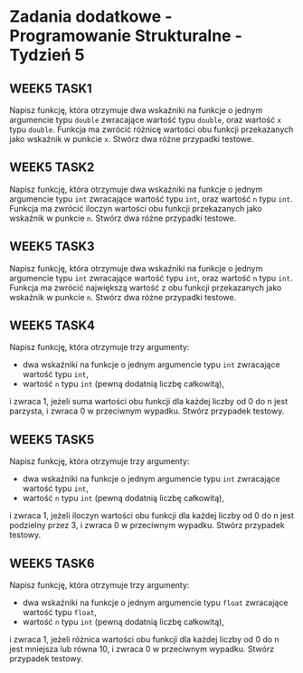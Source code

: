 # Zadania dodatkowe - Programowanie Strukturalne - Tydzień 5

## WEEK5 TASK1

Napisz funkcję, która otrzymuje dwa wskaźniki na funkcje o jednym
argumencie typu `double` zwracające wartość typu `double`, oraz wartość
`x` typu `double`. Funkcja ma zwrócić różnicę wartości obu funkcji
przekazanych jako wskaźnik w punkcie `x`. Stwórz dwa różne przypadki
testowe.

## WEEK5 TASK2

Napisz funkcję, która otrzymuje dwa wskaźniki na funkcje o jednym
argumencie typu `int` zwracające wartość typu `int`, oraz wartość `n`
typu `int`. Funkcja ma zwrócić iloczyn wartości obu funkcji przekazanych
jako wskaźnik w punkcie `n`. Stwórz dwa różne przypadki testowe.

## WEEK5 TASK3

Napisz funkcję, która otrzymuje dwa wskaźniki na funkcje o jednym
argumencie typu `int` zwracające wartość typu `int`, oraz wartość `n`
typu `int`. Funkcja ma zwrócić największą wartość z obu funkcji
przekazanych jako wskaźnik w punkcie `n`. Stwórz dwa różne przypadki
testowe.

## WEEK5 TASK4

Napisz funkcję, która otrzymuje trzy argumenty:

- dwa wskaźniki na funkcje o jednym argumencie typu `int` zwracające
  wartość typu `int`,
- wartość `n` typu `int` (pewną dodatnią liczbę całkowitą),

i zwraca 1, jeżeli suma wartości obu funkcji dla każdej liczby od 0 do n
jest parzysta, i zwraca 0 w przeciwnym wypadku. Stwórz przypadek
testowy.

## WEEK5 TASK5

Napisz funkcję, która otrzymuje trzy argumenty:

- dwa wskaźniki na funkcje o jednym argumencie typu `int` zwracające
  wartość typu `int`,
- wartość `n` typu `int` (pewną dodatnią liczbę całkowitą),

i zwraca 1, jeżeli iloczyn wartości obu funkcji dla każdej liczby od 0
do n jest podzielny przez 3, i zwraca 0 w przeciwnym wypadku. Stwórz
przypadek testowy.

## WEEK5 TASK6

Napisz funkcję, która otrzymuje trzy argumenty:

- dwa wskaźniki na funkcje o jednym argumencie typu `float` zwracające
  wartość typu `float`,
- wartość `n` typu `int` (pewną dodatnią liczbę całkowitą),

i zwraca 1, jeżeli różnica wartości obu funkcji dla każdej liczby od 0
do n jest mniejsza lub równa 10, i zwraca 0 w przeciwnym wypadku. Stwórz
przypadek testowy.
